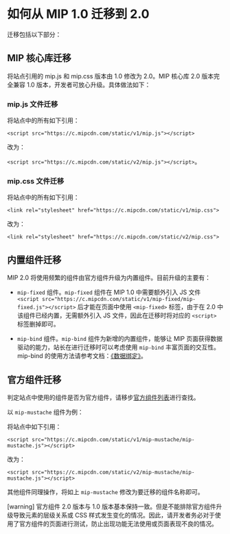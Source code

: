 # 如何从 MIP 1.0 迁移到 2.0

迁移包括以下部分：

## MIP 核心库迁移

将站点引用的 mip.js 和 mip.css 版本由 1.0 修改为 2.0。MIP 核心库 2.0 版本完全兼容 1.0 版本，开发者可放心升级。具体做法如下：

### mip.js 文件迁移

将站点中的所有如下引用：

`<script src="https://c.mipcdn.com/static/v1/mip.js"></script>` 

改为：

`<script src="https://c.mipcdn.com/static/v2/mip.js"></script>`。

### mip.css 文件迁移

将站点中的所有如下引用：

`<link rel="stylesheet" href="https://c.mipcdn.com/static/v1/mip.css">`

改为：

`<link rel="stylesheet" href="https://c.mipcdn.com/static/v2/mip.css">`

## 内置组件迁移

MIP 2.0 将使用频繁的组件由官方组件升级为内置组件。目前升级的主要有：

* `mip-fixed` 组件。`mip-fixed` 组件在 MIP 1.0 中需要额外引入 JS 文件 `<script src="https://c.mipcdn.com/static/v1/mip-fixed/mip-fixed.js"></script>` 后才能在页面中使用 `<mip-fixed>` 标签，由于在 2.0 中该组件已经内置，无需额外引入 JS 文件，因此在迁移时将对应的 `<script>` 标签删掉即可。

* `mip-bind` 组件。`mip-bind` 组件为新增的内置组件，能够让 MIP 页面获得数据驱动的能力，站长在进行迁移时可以考虑使用 `mip-bind` 丰富页面的交互性。mip-bind 的使用方法请参考文档：[《数据绑定》](../interactive-mip/data-binding/data-definition.md)。

## 官方组件迁移

判定站点中使用的组件是否为官方组件，请移步[官方组件列表](../../components/index.md)进行查找。

以 `mip-mustache` 组件为例：

将站点中如下引用：

`<script src="https://c.mipcdn.com/static/v1/mip-mustache/mip-mustache.js"></script>`

改为：

`<script src="https://c.mipcdn.com/static/v2/mip-mustache/mip-mustache.js"></script>`

其他组件同理操作，将如上 `mip-mustache` 修改为要迁移的组件名称即可。

[warning] 官方组件 2.0 版本与 1.0 版本基本保持一致。但是不能排除官方组件升级导致元素的层级关系或 CSS 样式发生变化的情况。因此，请开发者务必对于使用了官方组件的页面进行测试，防止出现功能无法使用或页面表现不良的情况。
